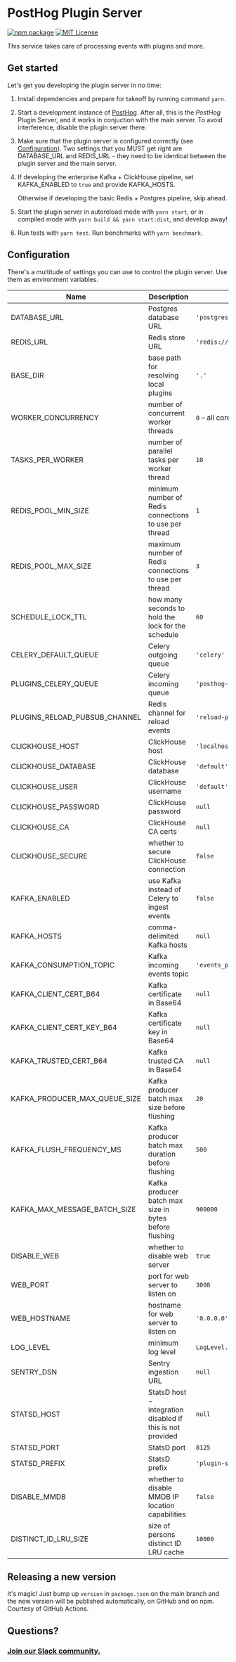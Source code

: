 # PostHog Plugin Server

[![npm package](https://img.shields.io/npm/v/@posthog/plugin-server?style=flat-square)](https://www.npmjs.com/package/@posthog/plugin-server)
[![MIT License](https://img.shields.io/badge/License-MIT-red.svg?style=flat-square)](https://opensource.org/licenses/MIT)

This service takes care of processing events with plugins and more.

## Get started

Let's get you developing the plugin server in no time:

1. Install dependencies and prepare for takeoff by running command `yarn`.

1. Start a development instance of [PostHog](/PostHog/posthog). After all, this is the _PostHog_ Plugin Server, and it works in conjuction with the main server. To avoid interference, disable the plugin server there.

1. Make sure that the plugin server is configured correctly (see [Configuration](#Configuration)). Two settings that you MUST get right are DATABASE_URL and REDIS_URL - they need to be identical between the plugin server and the main server.

1. If developing the enterprise Kafka + ClickHouse pipeline, set KAFKA_ENABLED to `true` and provide KAFKA_HOSTS.

    Otherwise if developing the basic Redis + Postgres pipeline, skip ahead.

1. Start the plugin server in autoreload mode with `yarn start`, or in compiled mode with `yarn build && yarn start:dist`, and develop away!

1. Run tests with `yarn test`. Run benchmarks with `yarn benchmark`.

## Configuration

There's a multitude of settings you can use to control the plugin server. Use them as environment variables.

| Name                          | Description                                                | Default value                         |
| ----------------------------- | ---------------------------------------------------------- | ------------------------------------- |
| DATABASE_URL                  | Postgres database URL                                      | `'postgres://localhost:5432/posthog'` |
| REDIS_URL                     | Redis store URL                                            | `'redis://localhost'`                 |
| BASE_DIR                      | base path for resolving local plugins                      | `'.'`                                 |
| WORKER_CONCURRENCY            | number of concurrent worker threads                        | `0` – all cores                       |
| TASKS_PER_WORKER              | number of parallel tasks per worker thread                 | `10`                                  |
| REDIS_POOL_MIN_SIZE           | minimum number of Redis connections to use per thread      | `1`                                   |
| REDIS_POOL_MAX_SIZE           | maximum number of Redis connections to use per thread      | `3`                                   |
| SCHEDULE_LOCK_TTL             | how many seconds to hold the lock for the schedule         | `60`                                  |
| CELERY_DEFAULT_QUEUE          | Celery outgoing queue                                      | `'celery'`                            |
| PLUGINS_CELERY_QUEUE          | Celery incoming queue                                      | `'posthog-plugins'`                   |
| PLUGINS_RELOAD_PUBSUB_CHANNEL | Redis channel for reload events                            | `'reload-plugins'`                    |
| CLICKHOUSE_HOST               | ClickHouse host                                            | `'localhost'`                         |
| CLICKHOUSE_DATABASE           | ClickHouse database                                        | `'default'`                           |
| CLICKHOUSE_USER               | ClickHouse username                                        | `'default'`                           |
| CLICKHOUSE_PASSWORD           | ClickHouse password                                        | `null`                                |
| CLICKHOUSE_CA                 | ClickHouse CA certs                                        | `null`                                |
| CLICKHOUSE_SECURE             | whether to secure ClickHouse connection                    | `false`                               |
| KAFKA_ENABLED                 | use Kafka instead of Celery to ingest events               | `false`                               |
| KAFKA_HOSTS                   | comma-delimited Kafka hosts                                | `null`                                |
| KAFKA_CONSUMPTION_TOPIC       | Kafka incoming events topic                                | `'events_plugin_ingestion'`           |
| KAFKA_CLIENT_CERT_B64         | Kafka certificate in Base64                                | `null`                                |
| KAFKA_CLIENT_CERT_KEY_B64     | Kafka certificate key in Base64                            | `null`                                |
| KAFKA_TRUSTED_CERT_B64        | Kafka trusted CA in Base64                                 | `null`                                |
| KAFKA_PRODUCER_MAX_QUEUE_SIZE | Kafka producer batch max size before flushing              | `20`                                  |
| KAFKA_FLUSH_FREQUENCY_MS      | Kafka producer batch max duration before flushing          | `500`                                 |
| KAFKA_MAX_MESSAGE_BATCH_SIZE  | Kafka producer batch max size in bytes before flushing     | `900000`                              |
| DISABLE_WEB                   | whether to disable web server                              | `true`                                |
| WEB_PORT                      | port for web server to listen on                           | `3008`                                |
| WEB_HOSTNAME                  | hostname for web server to listen on                       | `'0.0.0.0'`                           |
| LOG_LEVEL                     | minimum log level                                          | `LogLevel.Info`                       |
| SENTRY_DSN                    | Sentry ingestion URL                                       | `null`                                |
| STATSD_HOST                   | StatsD host - integration disabled if this is not provided | `null`                                |
| STATSD_PORT                   | StatsD port                                                | `8125`                                |
| STATSD_PREFIX                 | StatsD prefix                                              | `'plugin-server.'`                    |
| DISABLE_MMDB                  | whether to disable MMDB IP location capabilities           | `false`                               |
| DISTINCT_ID_LRU_SIZE          | size of persons distinct ID LRU cache                      | `10000`                               |

## Releasing a new version

It's magic! Just bump up `version` in `package.json` on the main branch and the new version will be published automatically, on GitHub and on npm. Courtesy of GitHub Actions.

## Questions?

### [Join our Slack community.](posthog.com/slack)
